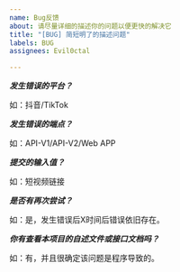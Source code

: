 ```yaml
---
name: Bug反馈
about: 请尽量详细的描述你的问题以便更快的解决它
title: "[BUG] 简短明了的描述问题"
labels: BUG
assignees: Evil0ctal

---
```


***发生错误的平台？***

如：抖音/TikTok

***发生错误的端点？***

如：API-V1/API-V2/Web APP

***提交的输入值？***

如：短视频链接

***是否有再次尝试？***

如：是，发生错误后X时间后错误依旧存在。

***你有查看本项目的自述文件或接口文档吗？***

如：有，并且很确定该问题是程序导致的。
